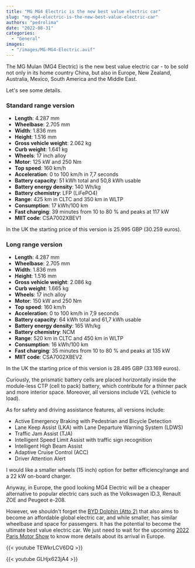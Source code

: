 ```yaml
---
title: "MG MG4 Electric is the new best value electric car"
slug: "mg-mg4-electric-is-the-new-best-value-electric-car"
authors: "pedrolima"
date: "2022-08-31"
categories:
  - "General"
images:
  - "/images/MG-MG4-Electric.avif"
---
```


The MG Mulan (MG4 Electric) is the new best value electric car - to be sold not only in its home country China, but also in Europe, New Zealand, Australia, Mexico, South America and the Middle East.

Let's see some details.

### Standard range version

- **Length**: 4.287 mm
- **Wheelbase**: 2.705 mm
- **Width**: 1.836 mm
- **Height**: 1.516 mm
- **Gross vehicle weight**: 2.062 kg
- **Curb weight**: 1.641 kg
- **Wheels**: 17 inch alloy
- **Motor**: 125 kW and 250 Nm
- **Top speed**: 160 km/h
- **Acceleration**: 0 to 100 km/h in 7,7 seconds
- **Battery capacity**: 51 kWh total and 50,8 kWh usable
- **Battery energy density**: 140 Wh/kg
- **Battery chemistry**: LFP (LiFePO4)
- **Range**: 425 km in CLTC and 350 km in WLTP
- **Consumption**: 17 kWh/100 km
- **Fast charging**: 39 minutes from 10 to 80 % and peaks at 117 kW
- **MIIT code**: CSA7002XBEV1

In the UK the starting price of this version is 25.995 GBP (30.259 euros).

### Long range version

- **Length**: 4.287 mm
- **Wheelbase**: 2.705 mm
- **Width**: 1.836 mm
- **Height**: 1.516 mm
- **Gross vehicle weight**: 2.086 kg
- **Curb weight**: 1.665 kg
- **Wheels**: 17 inch alloy
- **Motor**: 150 kW and 250 Nm
- **Top speed**: 160 km/h
- **Acceleration**: 0 to 100 km/h in 7,9 seconds
- **Battery capacity**: 64 kWh total and 61,7 kWh usable
- **Battery energy density**: 165 Wh/kg
- **Battery chemistry**: NCM
- **Range**: 520 km in CLTC and 450 km in WLTP
- **Consumption**: 16 kWh/100 km
- **Fast charging**: 35 minutes from 10 to 80 % and peaks at 135 kW
- **MIIT code**: CSA7002XBEV2

In the UK the starting price of this version is 28.495 GBP (33.169 euros).

Curiously, the prismatic battery cells are placed horizontally inside the module-less CTP (cell to pack) battery, which contribute for a thinner pack and more interior space. Moreover, all versions include V2L (vehicle to load).

As for safety and driving assistance features, all versions include:

- Active Emergency Braking with Pedestrian and Bicycle Detection
- Lane Keep Assist (LKA) with Lane Departure Warning System (LDWS)
- Traffic Jam Assist (TJA)
- Intelligent Speed Limit Assist with traffic sign recognition
- Intelligent High Beam Assist
- Adaptive Cruise Control (ACC)
- Driver Attention Alert

I would like a smaller wheels (15 inch) option for better efficiency/range and a 22 kW on-board charger.

Anyway, in Europe, the good looking MG4 Electric will be a cheaper alternative to popular electric cars such as the Volkswagen ID.3, Renault ZOE and Peugeot e-208.

However, we shouldn't forget the [BYD Dolphin (Atto 2)](/2021/08/13/byd-dolphin-is-now-available-to-pre-order/) that also aims to become an affordable global electric car, and while smaller, has similar wheelbase and space for passengers. It has the potential to become the ultimate best value electric car. We just need to wait for the upcoming [2022 Paris Motor Show](/2022/07/28/byd-will-be-present-at-the-2022-paris-motor-show/) to know more details about its arrival in Europe.

{{< youtube TEWkrLCV6DQ >}}

{{< youtube GLHjx623jA4 >}}
